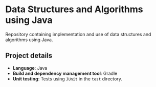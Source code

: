 # Data Structures and Algorithms using Java

Repository containing implementation and use of data structures and algorithms using Java.

## Project details

- **Language**: Java
- **Build and dependency management tool**: Gradle
- **Unit testing**: Tests using `JUnit` in the `test` directory.
